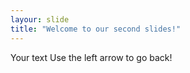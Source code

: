```yaml
---
layour: slide
title: "Welcome to our second slides!"
---
```

Your text 
Use the left arrow to go back!
